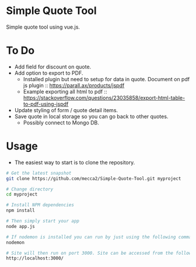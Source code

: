 # Simple Quote Tool 
Simple quote tool using vue.js. 

# To Do 
- Add field for discount on quote. 
- Add option to export to PDF. 
	- Installed plugin but need to setup for data in quote. Document on pdf js plugin :: https://parall.ax/products/jspdf 
	- Example exporting all html to pdf :: https://stackoverflow.com/questions/23035858/export-html-table-to-pdf-using-jspdf 
- Update styling of form / quote detail items. 
- Save quote in local storage so you can go back to other quotes. 
	- Possibly connect to Mongo DB. 

# Usage
- The easiest way to start is to clone the repository. 
```bash
# Get the latest snapshot
git clone https://github.com/mecca2/Simple-Quote-Tool.git myproject

# Change directory
cd myproject

# Install NPM dependencies
npm install

# Then simply start your app
node app.js

# If nodemon is installed you can run by just using the following command. 
nodemon 

# Site will then run on port 3000. Site can be accessed from the following url. 
http://localhost:3000/ 
``` 
